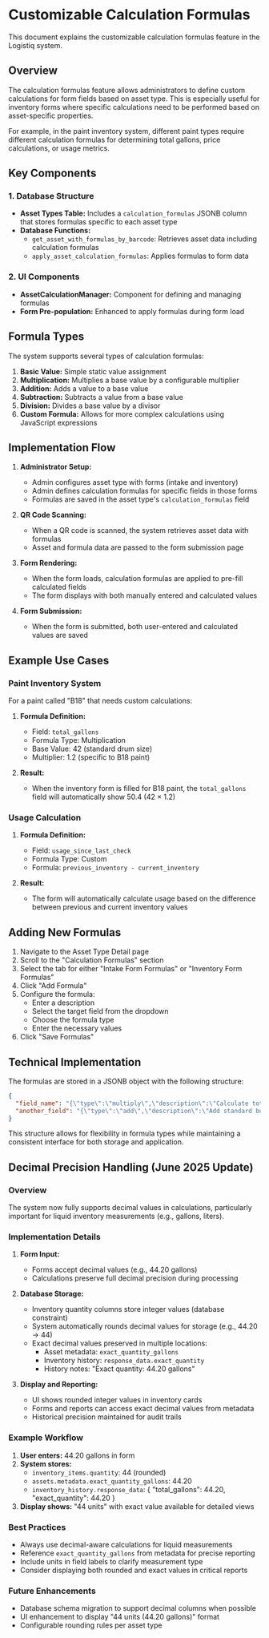 # Customizable Calculation Formulas

This document explains the customizable calculation formulas feature in the Logistiq system.

## Overview

The calculation formulas feature allows administrators to define custom calculations for form fields based on asset type. This is especially useful for inventory forms where specific calculations need to be performed based on asset-specific properties.

For example, in the paint inventory system, different paint types require different calculation formulas for determining total gallons, price calculations, or usage metrics.

## Key Components

### 1. Database Structure

- **Asset Types Table:** Includes a `calculation_formulas` JSONB column that stores formulas specific to each asset type
- **Database Functions:**
  - `get_asset_with_formulas_by_barcode`: Retrieves asset data including calculation formulas
  - `apply_asset_calculation_formulas`: Applies formulas to form data

### 2. UI Components

- **AssetCalculationManager:** Component for defining and managing formulas
- **Form Pre-population:** Enhanced to apply formulas during form load

## Formula Types

The system supports several types of calculation formulas:

1. **Basic Value:** Simple static value assignment
2. **Multiplication:** Multiplies a base value by a configurable multiplier
3. **Addition:** Adds a value to a base value
4. **Subtraction:** Subtracts a value from a base value
5. **Division:** Divides a base value by a divisor
6. **Custom Formula:** Allows for more complex calculations using JavaScript expressions

## Implementation Flow

1. **Administrator Setup:**
   - Admin configures asset type with forms (intake and inventory)
   - Admin defines calculation formulas for specific fields in those forms
   - Formulas are saved in the asset type's `calculation_formulas` field

2. **QR Code Scanning:**
   - When a QR code is scanned, the system retrieves asset data with formulas
   - Asset and formula data are passed to the form submission page

3. **Form Rendering:**
   - When the form loads, calculation formulas are applied to pre-fill calculated fields
   - The form displays with both manually entered and calculated values

4. **Form Submission:**
   - When the form is submitted, both user-entered and calculated values are saved

## Example Use Cases

### Paint Inventory System

For a paint called "B18" that needs custom calculations:

1. **Formula Definition:**
   - Field: `total_gallons`
   - Formula Type: Multiplication
   - Base Value: 42 (standard drum size)
   - Multiplier: 1.2 (specific to B18 paint)

2. **Result:**
   - When the inventory form is filled for B18 paint, the `total_gallons` field will automatically show 50.4 (42 × 1.2)

### Usage Calculation

1. **Formula Definition:**
   - Field: `usage_since_last_check`
   - Formula Type: Custom
   - Formula: `previous_inventory - current_inventory`

2. **Result:**
   - The form will automatically calculate usage based on the difference between previous and current inventory values

## Adding New Formulas

1. Navigate to the Asset Type Detail page
2. Scroll to the "Calculation Formulas" section
3. Select the tab for either "Intake Form Formulas" or "Inventory Form Formulas"
4. Click "Add Formula"
5. Configure the formula:
   - Enter a description
   - Select the target field from the dropdown
   - Choose the formula type
   - Enter the necessary values
6. Click "Save Formulas"

## Technical Implementation

The formulas are stored in a JSONB object with the following structure:

```json
{
  "field_name": "{\"type\":\"multiply\",\"description\":\"Calculate total gallons\",\"baseValue\":42,\"multiplier\":1.2}",
  "another_field": "{\"type\":\"add\",\"description\":\"Add standard buffer\",\"baseValue\":100,\"addend\":10}"
}
```

This structure allows for flexibility in formula types while maintaining a consistent interface for both storage and application.

## Decimal Precision Handling (June 2025 Update)

### Overview

The system now fully supports decimal values in calculations, particularly important for liquid inventory measurements (e.g., gallons, liters).

### Implementation Details

1. **Form Input:**
   - Forms accept decimal values (e.g., 44.20 gallons)
   - Calculations preserve full decimal precision during processing

2. **Database Storage:**
   - Inventory quantity columns store integer values (database constraint)
   - System automatically rounds decimal values for storage (e.g., 44.20 → 44)
   - Exact decimal values preserved in multiple locations:
     - Asset metadata: `exact_quantity_gallons`
     - Inventory history: `response_data.exact_quantity`
     - History notes: "Exact quantity: 44.20 gallons"

3. **Display and Reporting:**
   - UI shows rounded integer values in inventory cards
   - Forms and reports can access exact decimal values from metadata
   - Historical precision maintained for audit trails

### Example Workflow

1. **User enters:** 44.20 gallons in form
2. **System stores:**
   - `inventory_items.quantity`: 44 (rounded)
   - `assets.metadata.exact_quantity_gallons`: 44.20
   - `inventory_history.response_data`: { "total_gallons": 44.20, "exact_quantity": 44.20 }
3. **Display shows:** "44 units" with exact value available for detailed views

### Best Practices

- Always use decimal-aware calculations for liquid measurements
- Reference `exact_quantity_gallons` from metadata for precise reporting
- Include units in field labels to clarify measurement type
- Consider displaying both rounded and exact values in critical reports

### Future Enhancements

- Database schema migration to support decimal columns when possible
- UI enhancement to display "44 units (44.20 gallons)" format
- Configurable rounding rules per asset type 